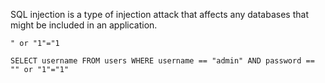 SQL injection is a type of injection attack that affects any databases that might be included in an application.

```
" or "1"="1

SELECT username FROM users WHERE username == "admin" AND password == "" or "1"="1"
```